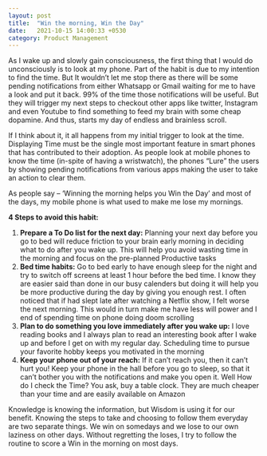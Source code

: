 ```yaml
---
layout: post
title:  "Win the morning, Win the Day"
date:   2021-10-15 14:00:33 +0530
category: Product Management
---
```


As I wake up and slowly gain consciousness, the first thing that I would do unconsciously is to look at my phone. Part of the habit is due to my intention to find the time. But It wouldn’t let me stop there as there will be some pending notifications from either Whatsapp or Gmail waiting for me to have a look and put it back. 99% of the time those notifications will be useful. But they will trigger my next steps to checkout other apps like twitter, Instagram and even Youtube to find something to feed my brain with some cheap dopamine. And thus, starts my day of endless and brainless scroll.

If I think about it, it all happens from my initial trigger to look at the time. Displaying Time must be the single most important feature in smart phones that has contributed to their adoption. As people look at mobile phones to know the time (in-spite of having a wristwatch), the phones “Lure” the users by showing pending notifications from various apps making the user to take an action to clear them. 

As people say – ‘Winning the morning helps you Win the Day’ and most of the days, my mobile phone is what used to make me lose my mornings.

**4 Steps to avoid this habit:**
1.	**Prepare a To Do list for the next day:** Planning your next day before you go to bed will reduce friction to your brain early morning in deciding what to do after you wake up. This will help you avoid wasting time in the morning and focus on the pre-planned Productive tasks 
2.	**Bed time habits:** Go to bed early to have enough sleep for the night and try to switch off screens at least 1 hour before the bed time. I know they are easier said than done in our busy calenders but doing it will help you be more productive during the day by giving you enough rest. I often noticed that if had slept late after watching a Netflix show, I felt worse the next morning. This would in turn make me have less will power and I end of spending time on phone doing doom scrolling
3.	**Plan to do something you love immediately after you wake up:** I love reading books and I always plan to read an interesting book after I wake up and before I get on with my regular day. Scheduling time to pursue your favorite hobby keeps you motivated in the morning
4.	**Keep your phone out of your reach:** If it can’t reach you, then it can’t hurt you! Keep your phone in the hall before you go to sleep, so that it can’t bother you with the notifications and make you open it. Well How do I check the Time? You ask, buy a table clock. They are much cheaper than your time and are easily available on Amazon

Knowledge is knowing the information, but Wisdom is using it for our benefit. Knowing the steps to take and choosing to follow them everyday are two separate things. We win on somedays and we lose to our own laziness on other days. Without regretting the loses, I try to follow the routine to score a Win in the morning on most days.

